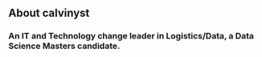 ## About calvinyst
### An IT and Technology change leader in Logistics/Data, a Data Science Masters candidate.
